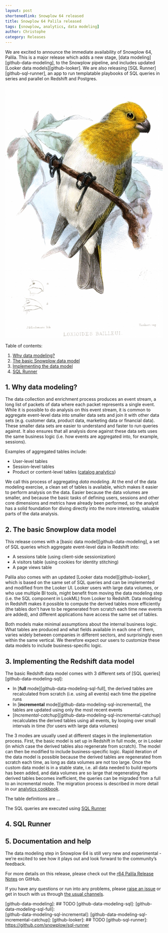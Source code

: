 ```yaml
---
layout: post
shortenedlink: Snowplow 64 released
title: Snowplow 64 Palila released
tags: [snowplow, analytics, data modeling]
author: Christophe
category: Releases
---
```


We are excited to announce the immediate availability of Snowplow 64, Palila. This is a major release which adds a new stage, [data modeling][github-data-modeling], to the Snowplow pipeline, and includes updated [Looker data models][github-looker]. We are also releasing [SQL Runner][github-sql-runner], an app to run templatable playbooks of SQL queries in series and parallel on Redshift and Postgres.

![palila][palila]

Table of contents:

1. [Why data modeling?](/blog/2015/04/15/snowplow-r64-palila-released#data-modeling)
2. [The basic Snowplow data model](/blog/2015/04/15/snowplow-r64-palila-released#basic-model)
3. [Implementing the data model](/blog/2015/04/15/snowplow-r64-palila-released#implementation)
4. [SQL Runner](/blog/2015/04/15/snowplow-r64-palila-released#sql-runner)

<!--more-->

<h2><a name="data-modeling">1. Why data modeling?</a></h2>

The data collection and enrichment process produces an event stream, a long list of packets of data where each packet represents a single event. While it is possible to do analysis on this event stream, it is common to aggregate event-level data into smaller data sets and join it with other data sets (e.g. customer data, product data, marketing data or financial data). These smaller data sets are easier to understand and faster to run queries against. It also ensures that all analysis done against these data sets uses the same business logic (i.e. how events are aggregated into, for example, sessions).

Examples of aggregated tables include:

- User-level tables
- Session-level tables
- Product or content-level tables ([catalog analytics][catalog-analytics])

We call this process of aggregating *data modeling*. At the end of the data modeling exercise, a clean set of tables is available, which makes it easier to perform analysis on the data. Easier because the data volumes are smaller, and because the basic tasks of defining users, sessions and other core dimensions and metrics have already been performed, so the analyst has a solid foundation for diving directly into the more interesting, valuable parts of the data analysis.

<h2><a name="basic-model">2. The basic Snowplow data model</a></h2>

This release comes with a [basic data model][github-data-modeling], a set of SQL queries which aggregate event-level data in Redshift into:

- A sessions table (using client-side sessionization)
- A visitors table (using cookies for identity stitching)
- A page views table

Palila also comes with an updated [Looker data model][github-looker], which is based on the same set of SQL queries and can be implemented and modified from the Looker UI. Looker users with large data volumes, or who use multiple BI tools, might benefit from moving the data modeling step (i.e. the SQL component in LookML) from Looker to Redshift. Data modeling in Redshift makes it possible to compute the derived tables more efficiently (the tables don't have to be regenerated from scratch each time new events are added), and different applications have access the same set of tables.

Both models make minimal assumptions about the internal business logic. What tables are produced and what fields available in each one of them, varies widely between companies in different sectors, and surprisingly even within the same vertical. We therefore expect our users to customize these data models to include business-specific logic.

<h2><a name="implementation">3. Implementing the Redshift data model</a></h2>

The basic Redshift data model comes with 3 different sets of [SQL queries][github-data-modeling-sql]:

- In [**full** mode][github-data-modeling-sql-full], the derived tables are recalculated from scratch (i.e. using all events) each time the pipeline runs
- In [**incremental** mode][github-data-modeling-sql-incremental], the tables are updated using only the most recent events
- [*Incremental-catchup*][github-data-modeling-sql-incremental-catchup] recalculates the derived tables using all events, by looping over small intervals in time (for users with large data volumes)

The 3 modes are usually used at different stages in the implementation process. First, the basic model is set up in Redshift in full mode, or in Looker (in which case the derived tables also regenerate from scratch). The model can then be modified to include business-specific logic. Rapid iteration of the data model is possible because the derived tables are regenerated from scratch each time, as long as data volumes are not too large. Once the custom data model is in a stable state, i.e. all data needed to build reports has been added, and data volumes are so large that regenerating the derived tables becomes inefficient, the queries can be migraded from a full to an incremental mode. The migration process is described in more detail in our [analytics cookbook][cookbook-modeling].



The table definitions are ...



The SQL queries
are executed using [SQL Runner](/blog/2015/04/15/snowplow-r64-palila-released#sql-runner)













<h2><a name="sql-runner">4. SQL Runner</a></h2>

<h2><a name="help">5. Documentation and help</a></h2>

The data modeling step in Snowplow 64 is still very new and experimental - we’re excited to see how it plays out and look forward to the community’s feedback.

For more details on this release, please check out the [r64 Palila Release Notes][r64-release] on GitHub.

If you have any questions or run into any problems, please [raise an issue][issues] or get in touch with us through [the usual channels][talk-to-us].

[palila]: /assets/img/blog/2015/04/palila.jpg

[github-data-modeling]:		## TODO
[github-data-modeling-sql]:	
[github-data-modeling-sql-full]:	
[github-data-modeling-sql-incremental]:	
[github-data-modeling-sql-incremental-catchup]:	
[github-looker]:			## TODO
[github-sql-runner]: https://github.com/snowplow/sql-runner

[catalog-analytics]: http://snowplowanalytics.com/analytics/catalog-analytics/overview.html
[cookbook-modeling]: http://snowplowanalytics.com/analytics/event-dictionaries-and-data-models/data-modeling.html

[r64-release]: https://github.com/snowplow/snowplow/releases/tag/r64-xxx-xxx
[issues]: https://github.com/snowplow/snowplow/issues
[talk-to-us]: https://github.com/snowplow/snowplow/wiki/Talk-to-us
